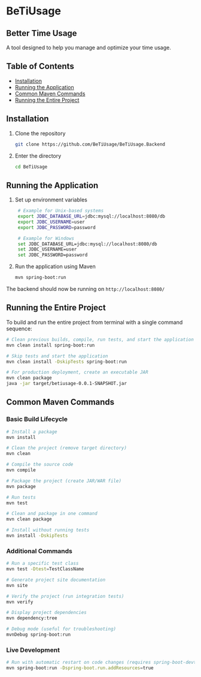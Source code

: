 # BeTiUsage
## Better Time Usage

A tool designed to help you manage and optimize your time usage.

## Table of Contents
- [Installation](#installation)
- [Running the Application](#running-the-application)
- [Common Maven Commands](#common-maven-commands)
- [Running the Entire Project](#running-the-entire-project)

## Installation

1. Clone the repository
   ```bash
   git clone https://github.com/BeTiUsage/BeTiUsage.Backend
   ```

2. Enter the directory
   ```bash
   cd BeTiUsage
   ```

## Running the Application

1. Set up environment variables
   ```bash
    # Example for Unix-based systems
    export JDBC_DATABASE_URL=jdbc:mysql://localhost:8080/db
    export JDBC_USERNAME=user
    export JDBC_PASSWORD=password

    # Example for Windows
    set JDBC_DATABASE_URL=jdbc:mysql://localhost:8080/db
    set JDBC_USERNAME=user
    set JDBC_PASSWORD=password

   ```

2. Run the application using Maven
   ```bash
   mvn spring-boot:run
   ```

The backend should now be running on `http://localhost:8080/`

## Running the Entire Project

To build and run the entire project from terminal with a single command sequence:

```bash
# Clean previous builds, compile, run tests, and start the application
mvn clean install spring-boot:run

# Skip tests and start the application
mvn clean install -DskipTests spring-boot:run

# For production deployment, create an executable JAR
mvn clean package
java -jar target/betiusage-0.0.1-SNAPSHOT.jar
```

## Common Maven Commands

### Basic Build Lifecycle

```bash
# Install a package
mvn install

# Clean the project (remove target directory)
mvn clean

# Compile the source code
mvn compile

# Package the project (create JAR/WAR file)
mvn package

# Run tests
mvn test

# Clean and package in one command
mvn clean package

# Install without running tests
mvn install -DskipTests
```

### Additional Commands

```bash
# Run a specific test class
mvn test -Dtest=TestClassName

# Generate project site documentation
mvn site

# Verify the project (run integration tests)
mvn verify

# Display project dependencies
mvn dependency:tree

# Debug mode (useful for troubleshooting)
mvnDebug spring-boot:run
```
### Live Development

```bash
# Run with automatic restart on code changes (requires spring-boot-devtools)
mvn spring-boot:run -Dspring-boot.run.addResources=true
```
